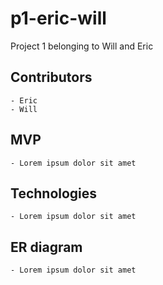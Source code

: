 # p1-eric-will
Project 1 belonging to Will and Eric

## Contributors
    - Eric 
    - Will
## MVP
    - Lorem ipsum dolor sit amet
## Technologies
    - Lorem ipsum dolor sit amet
## ER diagram
    - Lorem ipsum dolor sit amet
